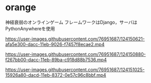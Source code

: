 # orange
神経衰弱のオンラインゲーム
フレームワークはDjango，サーバはPythonAnywhereを使用

https://user-images.githubusercontent.com/76951687/124150621-afa5e300-dacc-11eb-9026-f7457f8ecae2.mp4

https://user-images.githubusercontent.com/76951687/124150880-f267bb00-dacc-11eb-89ba-c918d88b7536.mp4

https://user-images.githubusercontent.com/76951687/124151025-15926a80-dacd-11eb-8372-0e57c96c8bbf.mp4
